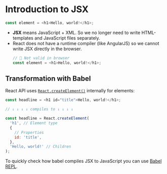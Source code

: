 # Introduction to JSX

```js
const element = <h1>Hello, world!</h1>;
```

- **JSX** means JavaScript + XML. So we no longer need to write HTML-templates and JavaScript files separately.
- React does not have a runtime compiler (like AngularJS) so we cannot write JSX directly in the browser.
  ```js
  // 🚫 Not valid in browser
  const element = <h1>Hello, world!</h1>;
  ```

## Transformation with Babel

React API uses [`React.createElement()`](https://reactjs.org/docs/react-api.html#createelement) internally for elements:

```js
const headline = <h1 id="title">Hello, world!</h1>;

// ↓ ↓ ↓ ↓ compiles to ↓ ↓ ↓ ↓

const headline = React.createElement(
  'h1', // Element type
  {
    // Properties
    id: 'title',
  },
  'Hello, world!' // Children
);
```

To quickly check how babel compiles JSX to JavaScript you can use [Babel REPL](https://babeljs.io/repl#?browsers=defaults%2C%20not%20ie%2011%2C%20not%20ie_mob%2011&build=&builtIns=usage&spec=false&loose=false&code_lz=MYewdgzgLgBAFgUwIYBMA2BLMCYF4YA8cAjDBirgERQZRoKUB8AEgmmiADQwDuIATmhQBCAgHoSjIA&debug=false&forceAllTransforms=false&shippedProposals=false&circleciRepo=&evaluate=false&fileSize=false&timeTravel=false&sourceType=module&lineWrap=true&presets=react&prettier=true&targets=&version=7.12.3&externalPlugins=).
